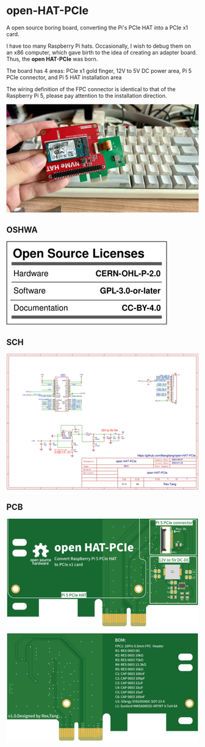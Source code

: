 # open-HAT-PCIe
A open source boring board, converting the Pi's PCIe HAT into a PCIe x1 card. 

I have too many Raspberry Pi hats. Occasionally, I wish to debug them on an x86 computer, which gave birth to the idea of creating an adapter board. Thus, the **open HAT-PCIe** was born.

The board has 4 areas: PCIe x1 gold finger, 12V to 5V DC power area, Pi 5 PCIe connector, and Pi 5 HAT installation area

The wiring definition of the FPC connector is identical to that of the Raspberry Pi 5, please pay attention to the installation direction.

![img](./image/preview.jpg "preview")

## OSHWA

![img](./oshw_facts.svg "oshw")

## SCH
![img](./hardware/SCH_open%20HAT-PCIe_2024-08-07.jpg " SCH")

## PCB
![img](./image/image_top_open%20HAT-PCIe_2024-08-07.png "PCB-Top")

![img](./image/image_bottom_open%20HAT-PCIe_2024-08-07.png "PCB-Bottom")
